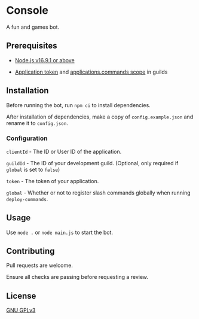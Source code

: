 # Console

A fun and games bot.

## Prerequisites

* [Node.js v16.9.1 or above](https://nodejs.org/en/download/current/)

* [Application token](https://discord.com/developers/applications) and [applications.commands scope](https://discord.com/developers/docs/interactions/application-commands#authorizing-your-application) in guilds

## Installation

Before running the bot, run `npm ci` to install dependencies.

After installation of dependencies, make a copy of `config.example.json` and rename it to `config.json`.

### Configuration

`clientId` - The ID or User ID of the application.

`guildId` - The ID of your development guild. (Optional, only required if `global` is set to `false`)

`token` - The token of your application.

`global` - Whether or not to register slash commands globally when running `deploy-commands`.

## Usage

Use `node .` or `node main.js` to start the bot.

## Contributing

Pull requests are welcome.

Ensure all checks are passing before requesting a review.

## License
[GNU GPLv3](https://choosealicense.com/licenses/gpl-3.0/)